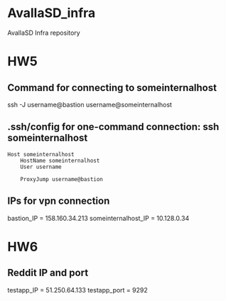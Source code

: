 # AvallaSD_infra
AvallaSD Infra repository

# HW5
## Command for connecting to someinternalhost
ssh -J username@bastion username@someinternalhost

## .ssh/config for one-command connection: ssh someinternalhost
    Host someinternalhost
        HostName someinternalhost
        User username

        ProxyJump username@bastion

## IPs for vpn connection
bastion_IP = 158.160.34.213
someinternalhost_IP = 10.128.0.34

# HW6
## Reddit IP and port
testapp_IP = 51.250.64.133
testapp_port = 9292
